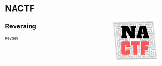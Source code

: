 # NACTF

<img align="right" width=150 src="./logo.png"/>

## Reversing

[```Keygen```](./Keygen/README.md)
